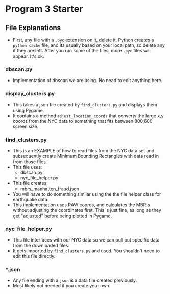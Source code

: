 Program 3 Starter
=================

## File Explanations

- First, any file with a `.pyc` extension on it, delete it. Python creates a `python cache` file, and its usually based on your local path, so delete any if they are left. After you run some of the files, more `.pyc` files will appear. It's ok.

### dbscan.py
- Implementation of dbscan we are using. No nead to edit anything here.

### display_clusters.py
- This takes a json file created by `find_clusters.py` and displays them using Pygame.
- It contains a method `adjust_location_coords` that converts the large x,y coords from the NYC data to something that fits between 800,600 screen size.

### find_clusters.py
- This is an EXAMPLE of how to read files from the NYC data set and subsequently create Minimum Bounding Rectangles with data read in from those files. 
- This file uses:
    - dbscan.py
    - nyc_file_helper.py
- This file creates:
    - mbrs_manhatten_fraud.json
- You will have to do something similar using the the file helper class for earthquake data.
- This implementation uses RAW coords, and calculates the MBR's without adjusting the coordinates first. This is just fine, as long as they get "adjusted" before being plotted in Pygame.

### nyc_file_helper.py
- This file interfaces with our NYC data so we can pull out specific data from the downloaded files.
- It gets imported by `find_clusters.py` and used. You shouldn't need to edit this file directly.

### *.json
- Any file ending with a `json` is a data file created previously. 
- Most likely not needed if you create your own. 